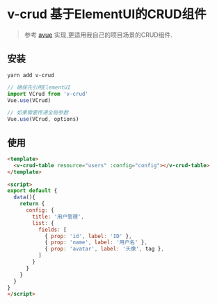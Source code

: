 # v-crud 基于ElementUI的CRUD组件
> 参考 [avue](https://github.com/nmxiaowei/avue) 实现,更适用我自己的项目场景的CRUD组件.

## 安装
```
yarn add v-crud
```

```ts
// 确保先引用ElementUI
import VCrud from 'v-crud'
Vue.use(VCrud)

// 如果需要传递全局参数
Vue.use(VCrud, options)
```

## 使用

```html
<template>
  <v-crud-table resource="users" :config="config"></v-crud-table>
</template>

<script>
export default {
  data(){
    return {
      config: {
        title: '用户管理',
        list: {
          fields: [
            { prop: 'id', label: 'ID' },
            { prop: 'name', label: '用户名' },
            { prop: 'avatar', label: '头像', tag },
          ]
        }
      }
    }
  }
}
</script>
```
